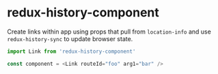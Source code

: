 # redux-history-component

Create links within app using props that pull from `location-info` and use `redux-history-sync` to update browser state.

```javascript
import Link from 'redux-history-component'

const component = <Link routeId="foo" arg1="bar" />
```
